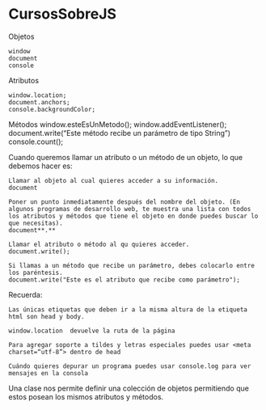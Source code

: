 # CursosSobreJS
Objetos

    window
    document
    console

Atributos

    window.location;
    document.anchors;
    console.backgroundColor;

Métodos
    window.esteEsUnMetodo();
    window.addEventListener();
    document.write(“Este método recibe un parámetro de tipo String”)
    console.count();

Cuando queremos llamar un atributo o un método de un objeto, lo que debemos hacer es:

    Llamar al objeto al cual quieres acceder a su información.
    document

    Poner un punto inmediatamente después del nombre del objeto. (En algunos programas de desarrollo web, te muestra una lista con todos los atributos y métodos que tiene el objeto en donde puedes buscar lo que necesitas).
    document**.**

    Llamar el atributo o método al qu quieres acceder.
    document.write();

    Si llamas a un método que recibe un parámetro, debes colocarlo entre los paréntesis.
    document.write("Este es el atributo que recibe como parámetro");

Recuerda:

    Las únicas etiquetas que deben ir a la misma altura de la etiqueta html son head y body.

    window.location  devuelve la ruta de la página

    Para agregar soporte a tildes y letras especiales puedes usar <meta charset=“utf-8”> dentro de head

    Cuándo quieres depurar un programa puedes usar console.log para ver mensajes en la consola

Una clase nos permite definir una colección de objetos permitiendo que estos posean los mismos atributos y métodos.